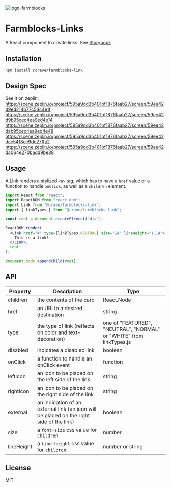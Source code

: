 ![logo-farmblocks](https://user-images.githubusercontent.com/7760/31051341-4d280118-a63c-11e7-9e8f-3b375ca8f9a0.png)

# Farmblocks-Links

A React component to create links. See
[Storybook](https://cravefood.github.io/farmblocks/index.html?selectedKind=Link%2FFeatured)

## Installation

```
npm install @crave/farmblocks-link
```

## Design Spec

See it on zeplin:
https://scene.zeplin.io/project/595a9cd3b401bf1876faab27/screen/59ee42d9ed214b77c54c4e1f
https://scene.zeplin.io/project/595a9cd3b401bf1876faab27/screen/59ee42d9b95cec4ea9ed4e14
https://scene.zeplin.io/project/595a9cd3b401bf1876faab27/screen/59ee42dab95cec4ea9ed4e48
https://scene.zeplin.io/project/595a9cd3b401bf1876faab27/screen/59ee42dac5418ce9dc27ffa2
https://scene.zeplin.io/project/595a9cd3b401bf1876faab27/screen/59ee42da064e270badd9be38

## Usage

A Link renders a stylized `<a>` tag, which has to have a `href` value or a
function to handle `onClick`, as well as a `children` element.

```jsx
import React from "react";
import ReactDOM from "react-dom";
import Link from "@crave/farmblocks-link";
import { linkTypes } from "@crave/farmblocks-link";

const root = document.createElement("div");

ReactDOM.render(
  <Link href="#" type={linkTypes.NEUTRAL} size="14" lineHeight="1.14">
    This is a link!
  </Link>,
  root
);

document.body.appendChild(root);
```

## API

| Property   | Description                                                                              | Type                                                                |
| ---------- | ---------------------------------------------------------------------------------------- | ------------------------------------------------------------------- |
| children   | the contents of the card                                                                 | React.Node                                                          |
| href       | an URI to a desired destination                                                          | string                                                              |
| type       | the type of link (reflects on color and text-decoration)                                 | one of "FEATURED", "NEUTRAL", "NORMAL" or "WHITE" from linkTypes.js |
| disabled   | indicates a disabled link                                                                | boolean                                                             |
| onClick    | a function to handle an onClick event                                                    | function                                                            |
| leftIcon   | an icon to be placed on the left side of the link                                        | string                                                              |
| rightIcon  | an icon to be placed on the right side of the link                                       | string                                                              |
| external   | an indication of an external link (an icon will be placed on the right side of the link) | boolean                                                             |
| size       | a `font-size` css value for `children`                                                   | number                                                              |
| lineHeight | a `line-height` css value for `children`                                                 | number or string                                                    |

## License

MIT
